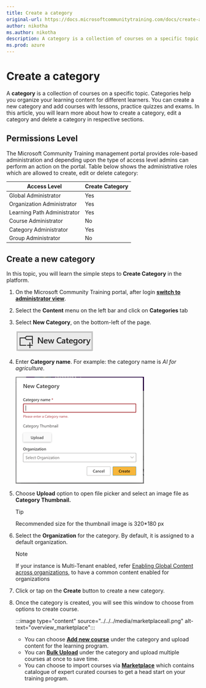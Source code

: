 ```yaml
---
title: Create a category
original-url: https://docs.microsoftcommunitytraining.com/docs/create-a-category
author: nikotha
ms.author: nikotha
description: A category is a collection of courses on a specific topic. Categories help you organize your learning content for different learners.
ms.prod: azure
---
```


# Create a category

A **category** is a collection of courses on a specific topic. Categories help you organize your learning content for different learners. You can create a new category and add courses with lessons, practice quizzes and exams.
In this article, you will learn more about how to create a category, edit a category and delete a category in respective sections.

## Permissions Level

The Microsoft Community Training management portal provides role-based administration and depending upon the type of access level admins can perform an action on the portal. Table below shows the administrative roles which are allowed to create, edit or delete category:

| Access Level  | Create Category |
| --- | --- |
| Global Administrator | Yes |
| Organization Administrator | Yes |
| Learning Path Administrator | Yes |
| Course Administrator | No |
| Category Administrator | Yes |
| Group Administrator | No |

## Create a new category

In this topic, you will learn the simple steps to **Create Category** in the platform.

1. On the Microsoft Community Training portal, after login [**switch to administrator view**](../../../get-started/step-by-step-configuration-guide.md#step-2--switch-to-administrator-view-of-the-portal).

2. Select the **Content** menu on the left bar and click on **Categories** tab

3. Select **New Category**, on the bottom-left of the page.

    ![New category button](../../../media/New%20category%20button.png)

4. Enter **Category name**. For example: the category name is *AI for agriculture.*

    ![AI for agriculture](../../../media/image%28385%29.png)

5. Choose **Upload** option to open file picker and select an image file as **Category Thumbnail.**

    > [!TIP]
    > Recommended size for the thumbnail image is 320*180 px

6. Select the **Organization** for the category. By default, it is assigned to a default organization.

    > [!Note]
    > If your instance is Multi-Tenant enabled, refer [Enabling Global Content across organizations](../../content-management-overview.md#enabling-global-content-across-organizations), to have a common content enabled for organizations

7. Click or tap on the **Create** button to create a new category.

8. Once the category is created, you will see this window to choose from options to create course.

    :::image type="content" source="../../../media/marketplaceall.png" alt-text="overview_marketplace":::

    * You can choose [**Add new course**](create-a-new-course.md#option-1---create-a-single-course-in-a-category) under the category and upload content for the learning program.
    * You can [**Bulk Upload**](create-a-new-course.md#option-3---create-multiple-courses-in-a-category) under the category and upload multiple courses at once to save time.
    * You can choose to import courses via [**Marketplace**](create-a-new-course.md#option-2---add-course-via-content-marketplace) which contains catalogue of expert curated courses to get a head start on your training program.
